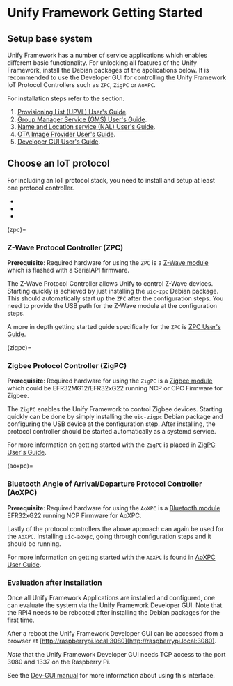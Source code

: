 # Unify Framework Getting Started

## Setup base system

Unify Framework has a number of service applications which enables different basic
functionality. For unlocking all features of the Unify Framework, install the Debian
packages of the applications below.
It is recommended to use the Developer GUI for controlling the Unify Framework IoT Protocol Controllers such as `ZPC`,
`ZigPC` or `AoXPC`.

For installation steps refer to the [](how-to-install) section.

1. [Provisioning List (UPVL) User's Guide](../applications/upvl/readme_user.md).
2. [Group Manager Service (GMS) User's Guide](../applications/gms/readme_user.md).
3. [Name and Location service (NAL) User's Guide](../applications/nal/readme_user.md).
4. [OTA Image Provider User's Guide](../applications/image_provider/readme_user.md).
5. [Developer GUI User's Guide](../applications/dev_ui/dev_gui/readme_user.md).

## Choose an IoT protocol

For including an IoT protocol stack, you need to install and setup at least one protocol controller.

- [](zpc)
- [](zigpc)
- [](aoxpc)

(zpc)=

### Z-Wave Protocol Controller (ZPC)

**Prerequisite**: Required hardware for using the `ZPC` is a [Z-Wave module](https://www.silabs.com/wireless/z-wave)
which is flashed with a SerialAPI firmware.

The Z-Wave Protocol Controller allows Unify to control Z-Wave devices. Starting
quickly is achieved by just installing the `uic-zpc` Debian package. This should
automatically start up the `ZPC` after the configuration steps. You need to
provide the USB path for the Z-Wave module at the configuration steps.

A more in depth getting started guide specifically for the `ZPC` is
[ZPC User's Guide](../applications/zpc/readme_user.md).

(zigpc)=

### Zigbee Protocol Controller (ZigPC)

**Prerequisite**: Required hardware for using the `ZigPC` is a [Zigbee module](https://www.silabs.com/wireless/zigbee) which could be EFR32MG12/EFR32xG22
running NCP or CPC Firmware for Zigbee.

The `ZigPC` enables the Unify Framework to control Zigbee devices. Starting quickly
can be done by simply installing the `uic-zigpc` Debian package and configuring
the USB device at the configuration step. After installing, the protocol
controller should be started automatically as a systemd service.

For more information on getting started with the `ZigPC` is placed in
[ZigPC User's Guide](../applications/zigpc/readme_user.md).

(aoxpc)=

### Bluetooth Angle of Arrival/Departure Protocol Controller (AoXPC)

**Prerequisite**: Required hardware for using the `AoXPC` is a [Bluetooth module](https://www.silabs.com/wireless/bluetooth)
EFR32xG22 running NCP Firmware for AoXPC.

Lastly of the protocol controllers the above approach can again be used for the
`AoXPC`. Installing `uic-aoxpc`, going through configuration steps and it should
be running.

For more information on getting started with the `AoXPC` is found in
[AoXPC User Guide](../applications/aox/applications/aoxpc/readme_user.md).

### Evaluation after Installation

Once all Unify Framework Applications are installed and configured, one can evaluate the system via the Unify Framework Developer GUI.
Note that the RPi4 needs to be rebooted after installing the Debian packages for the first time.

After a reboot the Unify Framework Developer GUI can be accessed from a browser at [http://raspberrypi.local:3080](http://raspberrypi.local:3080).

_Note_ that the Unify Framework Developer GUI needs TCP access to the port 3080 and 1337
on the Raspberry Pi.

See the [Dev-GUI manual](../applications/dev_ui/dev_gui/readme_user.md) for more information about using this interface.
